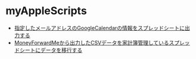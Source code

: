 # myAppleScripts

- [指定したメールアドレスのGoogleCalendarの情報をスプレッドシートに出力する](/importCalendarToSheet.gs)
- [MoneyForwardMeから出力したCSVデータを家計簿管理しているスプレッドシートにデータを移行する](/importCsvToSheet.gs)
